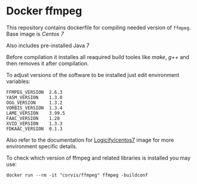 Docker ffmpeg
=============

This repository contains dockerfile for compiling needed version of ```ffmpeg```. Base image is *Centos 7*

Also includes pre-installed Java 7

Before compilation it installes all reaquired build tooles like *make*, *g++* and then removes it after compilation.

To adjust versions of the software to be installed just edit environment variables:

```
FFMPEG_VERSION  2.6.3
YASM_VERSION    1.3.0
OGG_VERSION     1.3.2
VORBIS_VERSION  1.3.4
LAME_VERSION    3.99.5
FAAC_VERSION    1.28
XVID_VERSION    1.3.3
FDKAAC_VERSION  0.1.3
```

Also refer to the documentation for [Logicify/centos7](https://github.com/Logicify/docker-centos7) image for more environment specific details.

To check which version of ffmpeg and related libraries is installed you may use: 
```
docker run --rm -it "corvis/ffmpeg" ffmpeg -buildconf
```

